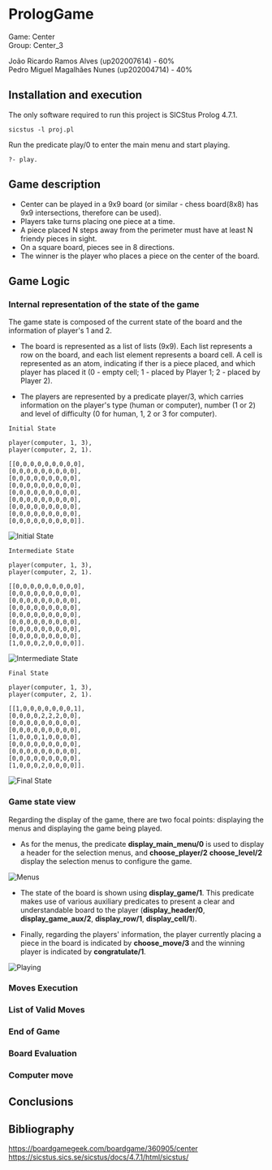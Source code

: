 # PrologGame
Game: Center  
Group: Center_3   

João Ricardo Ramos Alves (up202007614) - 60%  
Pedro Miguel Magalhães Nunes (up202004714) - 40%



## Installation and execution  

The only software required to run this project is SICStus Prolog 4.7.1.

```
sicstus -l proj.pl
```

Run the predicate play/0 to enter the main menu and start playing.  

```
?- play.
```


## Game description  

- Center can be played in a 9x9 board (or similar - chess board(8x8) has 9x9 intersections, therefore can be used).    
- Players take turns placing one piece at a time.  
- A piece placed N steps away from the perimeter must have at least N friendy pieces in sight.  
- On a square board, pieces see in 8 directions.  
- The winner is the player who places a piece on the center of the board.  

## Game Logic  

### Internal representation of the state of the game  

The game state is composed of the current state of the board and the information of player's 1 and 2.  

- The board is represented as a list of lists (9x9). Each list represents a row on the board, and each list element represents a board cell. A cell is represented as an atom, indicating if ther is a piece placed, and which player has placed it (0 - empty cell; 1 - placed by Player 1; 2 - placed by Player 2).  

- The players are represented by a predicate player/3, which carries information on the player's type (human or computer), number (1 or 2) and level of difficulty (0 for human, 1, 2 or 3 for computer).  

`Initial State`  

```
player(computer, 1, 3),
player(computer, 2, 1).
```  

```
[[0,0,0,0,0,0,0,0,0],
[0,0,0,0,0,0,0,0,0],
[0,0,0,0,0,0,0,0,0],
[0,0,0,0,0,0,0,0,0],
[0,0,0,0,0,0,0,0,0],
[0,0,0,0,0,0,0,0,0],
[0,0,0,0,0,0,0,0,0],
[0,0,0,0,0,0,0,0,0],
[0,0,0,0,0,0,0,0,0]].
```  

![Initial State](img/initial_state.png)  

`Intermediate State`  

```
player(computer, 1, 3),
player(computer, 2, 1).
```  

```
[[0,0,0,0,0,0,0,0,0],
[0,0,0,0,0,0,0,0,0],
[0,0,0,0,0,0,0,0,0],
[0,0,0,0,0,0,0,0,0],
[0,0,0,0,0,0,0,0,0],
[0,0,0,0,0,0,0,0,0],
[0,0,0,0,0,0,0,0,0],
[0,0,0,0,0,0,0,0,0],
[1,0,0,0,2,0,0,0,0]].
```  

![Intermediate State](img/intermediate_state.png)  

`Final State`  

```
player(computer, 1, 3),
player(computer, 2, 1).
```  

```
[[1,0,0,0,0,0,0,0,1],
[0,0,0,0,2,2,2,0,0],
[0,0,0,0,0,0,0,0,0],
[0,0,0,0,0,0,0,0,0],
[1,0,0,0,1,0,0,0,0],
[0,0,0,0,0,0,0,0,0],
[0,0,0,0,0,0,0,0,0],
[0,0,0,0,0,0,0,0,0],
[1,0,0,0,2,0,0,0,0]].
```  

![Final State](img/final_state.png)  

### Game state view  

Regarding the display of the game, there are two focal points: displaying the menus and displaying the game being played.  

- As for the menus, the predicate **display_main_menu/0** is used to display a header for the selection menus, and **choose_player/2** **choose_level/2** display the selection menus to configure the game.  

![Menus](img/menus.png)

- The state of the board is shown using **display_game/1**. This predicate makes use of various auxiliary predicates to present a clear and understandable board to the player (**display_header/0**, **display_game_aux/2**, **display_row/1**, **display_cell/1**).  

- Finally, regarding the players' information, the player currently placing a piece in the board is indicated by **choose_move/3** and the winning player is indicated by **congratulate/1**.  

![Playing](img/playing.png)  

### Moves Execution  

### List of Valid Moves  

### End of Game  

### Board Evaluation  

### Computer move  

## Conclusions

## Bibliography  

https://boardgamegeek.com/boardgame/360905/center  
https://sicstus.sics.se/sicstus/docs/4.7.1/html/sicstus/